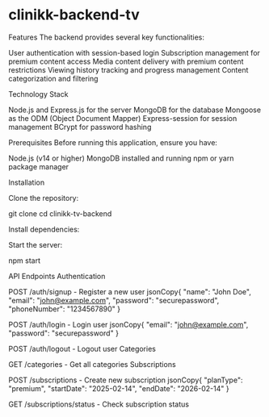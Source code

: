 ﻿# clinikk-backend-tv
Features
The backend provides several key functionalities:

User authentication with session-based login
Subscription management for premium content access
Media content delivery with premium content restrictions
Viewing history tracking and progress management
Content categorization and filtering

Technology Stack

Node.js and Express.js for the server
MongoDB for the database
Mongoose as the ODM (Object Document Mapper)
Express-session for session management
BCrypt for password hashing

Prerequisites
Before running this application, ensure you have:

Node.js (v14 or higher)
MongoDB installed and running
npm or yarn package manager

Installation

Clone the repository:

git clone <repository-url>
cd clinikk-tv-backend

Install dependencies:



Start the server:

npm start


API Endpoints
Authentication

POST /auth/signup - Register a new user
jsonCopy{
  "name": "John Doe",
  "email": "john@example.com",
  "password": "securepassword",
  "phoneNumber": "1234567890"
}

POST /auth/login - Login user
jsonCopy{
  "email": "john@example.com",
  "password": "securepassword"
}

POST /auth/logout - Logout user
Categories

GET /categories - Get all categories
Subscriptions

POST /subscriptions - Create new subscription
jsonCopy{
  "planType": "premium",
  "startDate": "2025-02-14",
  "endDate": "2026-02-14"
}

GET /subscriptions/status - Check subscription status
